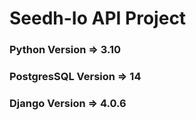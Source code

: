 # Seedh-Io API Project

### Python Version => 3.10
### PostgresSQL Version => 14
### Django Version => 4.0.6
